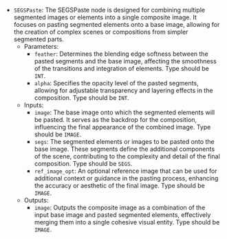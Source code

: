 - `SEGSPaste`: The SEGSPaste node is designed for combining multiple segmented images or elements into a single composite image. It focuses on pasting segmented elements onto a base image, allowing for the creation of complex scenes or compositions from simpler segmented parts.
    - Parameters:
        - `feather`: Determines the blending edge softness between the pasted segments and the base image, affecting the smoothness of the transitions and integration of elements. Type should be `INT`.
        - `alpha`: Specifies the opacity level of the pasted segments, allowing for adjustable transparency and layering effects in the composition. Type should be `INT`.
    - Inputs:
        - `image`: The base image onto which the segmented elements will be pasted. It serves as the backdrop for the composition, influencing the final appearance of the combined image. Type should be `IMAGE`.
        - `segs`: The segmented elements or images to be pasted onto the base image. These segments define the additional components of the scene, contributing to the complexity and detail of the final composition. Type should be `SEGS`.
        - `ref_image_opt`: An optional reference image that can be used for additional context or guidance in the pasting process, enhancing the accuracy or aesthetic of the final image. Type should be `IMAGE`.
    - Outputs:
        - `image`: Outputs the composite image as a combination of the input base image and pasted segmented elements, effectively merging them into a single cohesive visual entity. Type should be `IMAGE`.

